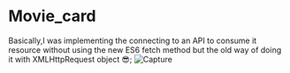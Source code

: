 # Movie_card 
Basically,I was implementing the connecting to an API to consume it resource without using the new ES6 fetch method but the old way of doing it with  XMLHttpRequest object 😎;
![Capture](https://user-images.githubusercontent.com/29482541/55283458-be384980-535b-11e9-8c2a-95f4247b10fe.PNG)
